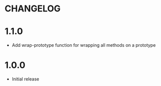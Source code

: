 CHANGELOG
=========

# 1.1.0

* Add wrap-prototype function for wrapping all methods on a prototype

# 1.0.0

* Initial release
